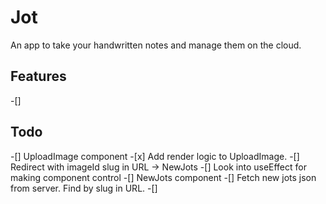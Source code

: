 # Jot

An app to take your handwritten notes and manage them on the cloud.

## Features

  -[]

## Todo

  -[] UploadImage component
    -[x] Add render logic to UploadImage.
    -[] Redirect with imageId slug in URL -> NewJots
  -[] Look into useEffect for making component control
  -[] NewJots component
    -[] Fetch new jots json from server. Find by slug in URL.
    -[]

